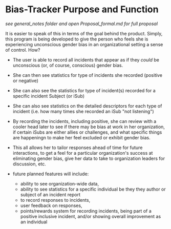 # Bias-Tracker Purpose and Function

*see general_notes folder and open Proposal_formal.md for full proposal*


It is easier to speak of this in terms of the goal behind the product.  Simply, this program is being developed to give the person who feels she is experiencing unconscious gender bias in an organizational setting a sense of control.  How?

* The user is able to record all incidents that appear as if they *could* be unconscious (or, of course, conscious) gender bias.  
* She can then see statistics for type of incidents she recorded (positive or negative)
* She can also see the statistics for type of incident(s) recorded for a specific incident Subject (or iSub)
* She can also see statistics on the detailed descriptors for each type of incident (i.e. how many times she recorded an iSub "not listening")
* By recording the incidents, including positive, she can review with a cooler head later to see if there may be bias at work in her organization, if certain iSubs are either allies or challenges, and what specific things are happeningn to make her feel excluded or exhibit gender bias.  
* This all allows her to tailor responses ahead of time for future interactions, to get a feel for a particular organization's success at eliminating gender bias, give her data to take to organization leaders for discussion, etc.

* future planned features will include:
    * ability to see organization-wide data,
    * ability to see statistics for a specific individual be they they author or subject of an incident report
    * to record responses to incidents,
    * user feedback on responses,
    * points/rewards system for recording incidents, being part of a positive inclusive incident, and/or showing overall improvement as an individual
